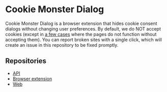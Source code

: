 # Cookie Monster Dialog

Cookie Monster Dialog is a browser extension that hides cookie consent dialogs without changing user preferences. By default, we do NOT accept cookies (except in [a few cases](https://github.com/wanhose/cookie-dialog-monster/blob/main/database.json#L248) where the pages do not function without accepting them). You can report broken sites with a single click, which will create an issue in this repository to be fixed promptly.

## Repositories

- [API](/packages/api/)
- [Browser extension](/packages/browser-extension/)
- [Web](/packages/web/)
